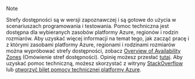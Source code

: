 > [!NOTE]
> Strefy dostępności są w wersji zapoznawczej i są gotowe do użycia w scenariuszach programowania i testowania. Pomoc techniczna jest dostępna dla wybieranych zasobów platformy Azure, regionów i rodzin rozmiarów. Aby uzyskać więcej informacji na temat tego, jak zacząć pracę i z którymi zasobami platformy Azure, regionami i rodzinami rozmiarów można wypróbować strefy dostępności, zobacz [Overview of Availability Zones](../articles/availability-zones/az-overview.md) (Omówienie stref dostępności). Opinię możesz przesłać [tutaj](https://feedback.azure.com/forums/905206-global-infrastructure/category/319507-availability-zones). Aby uzyskać pomoc techniczną, możesz skorzystać z witryny [StackOverflow]( https://stackoverflow.com/questions/tagged/azure-availability-zones) lub [otworzyć bilet pomocy technicznej platformy Azure](../articles/azure-supportability/how-to-create-azure-support-request.md).
>
